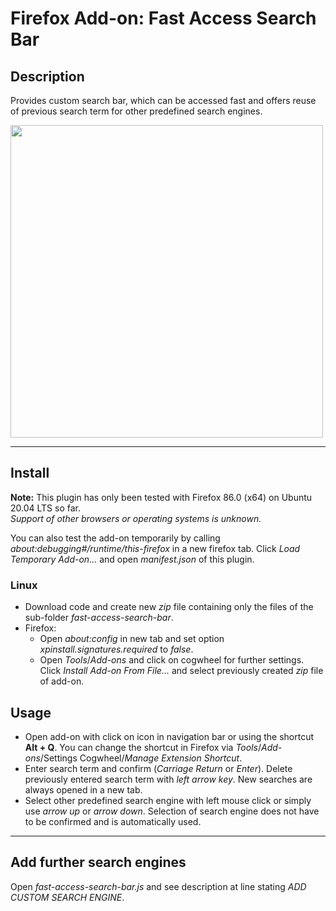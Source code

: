 # Firefox Add-on: Fast Access Search Bar

## Description
Provides custom search bar, which can be accessed fast and offers reuse of previous search term for other predefined search engines.

<img src="https://user-images.githubusercontent.com/81079563/124627387-cb6c0900-de7f-11eb-977a-5caa1b03e54b.png" width="500">

---

## Install
**Note:** This plugin has only been tested with Firefox 86.0 (x64) on Ubuntu 20.04 LTS so far.  
        *Support of other browsers or operating systems is unknown.*

You can also test the add-on temporarily by calling *about:debugging#/runtime/this-firefox* in a new firefox tab. Click *Load Temporary Add-on...* and open *manifest.json* of this plugin.

### Linux
- Download code and create new *zip* file containing only the files of the sub-folder *fast-access-search-bar*.  
- Firefox: 
  - Open *about:config* in new tab and set option *xpinstall.signatures.required* to *false*.
  - Open *Tools*/*Add-ons* and click on cogwheel for further settings.   
    Click *Install Add-on From File...* and select previously created *zip* file of add-on.  

## Usage
- Open add-on with click on icon in navigation bar or using the shortcut **Alt + Q**. You can change the shortcut in Firefox via *Tools*/*Add-ons*/Settings Cogwheel/*Manage Extension Shortcut*.
- Enter search term and confirm (*Carriage Return* or *Enter*). Delete previously entered search term with *left arrow key*. New searches are always opened in a new tab.
- Select other predefined search engine with left mouse click or simply use *arrow up* or *arrow down*. Selection of search engine does not have to be confirmed and is automatically used.

---

## Add further search engines
Open *fast-access-search-bar.js* and see description at line stating *ADD CUSTOM SEARCH ENGINE*.
